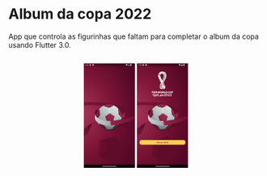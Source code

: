 # Album da copa 2022

App que controla as figurinhas que faltam para completar o album da copa usando Flutter 3.0.

<div style="display:flex;">
<p align="center">
<img width="20%" src="https://github.com/giseletoledo/dw8/blob/main/Screenshot_1665599355.png" alt="Screenshot da splash screen do app">
<img width="20%" src="https://github.com/giseletoledo/dw8/blob/main/Screenshot_1665606305.png" alt="Screenshot da splash screen do app">
</p>
</div>
